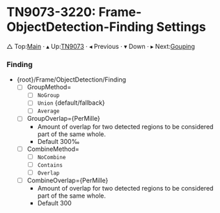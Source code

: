# TN9073-3220: Frame-ObjectDetection-Finding Settings

&bigtriangleup; Top:[Main](../../../../../Main.md) &CenterDot; &blacktriangle; Up:[TN9073](../TN9073.md) &CenterDot; &blacktriangleleft; Previous &CenterDot; &blacktriangledown; Down &CenterDot; &blacktriangleright; Next:[Gouping](./TN9073-3420.md)



### Finding

* {root}/Frame/ObjectDetection/Finding
  * [ ] GroupMethod=
    * [ ] `NoGroup`
    * [ ] `Union` {default/fallback}
    * [ ] `Average` 
  * [ ] GroupOverlap={PerMille}
    * Amount of overlap for two detected regions to be considered part of the same whole.
    * Default 300&permil; 
  * [ ] CombineMethod=
  	* [ ] `NoCombine`
  	* [ ] `Contains`
  	* [ ] `Overlap`
  * [ ] CombineOverlap={PerMille}
  	* Amount of overlap for two detected regions to be considered part of the same whole.
  	* Default 300
